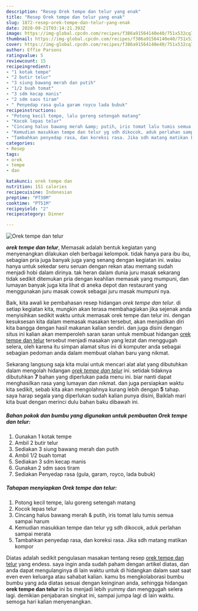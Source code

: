 ```yaml
---
description: "Resep Orek tempe dan telur yang enak"
title: "Resep Orek tempe dan telur yang enak"
slug: 1872-resep-orek-tempe-dan-telur-yang-enak
date: 2020-09-21T03:14:21.393Z
image: https://img-global.cpcdn.com/recipes/f386a91564140e40/751x532cq70/orek-tempe-dan-telur-foto-resep-utama.jpg
thumbnail: https://img-global.cpcdn.com/recipes/f386a91564140e40/751x532cq70/orek-tempe-dan-telur-foto-resep-utama.jpg
cover: https://img-global.cpcdn.com/recipes/f386a91564140e40/751x532cq70/orek-tempe-dan-telur-foto-resep-utama.jpg
author: Effie Parsons
ratingvalue: 5
reviewcount: 15
recipeingredient:
- "1 kotak tempe"
- "2 butir telur"
- "3 siung bawang merah dan putih"
- "1/2 buah tomat"
- "3 sdm kecap manis"
- "2 sdm saos tiram"
- " Penyedap rasa gula garam royco lada bubuk"
recipeinstructions:
- "Potong kecil tempe, lalu goreng setengah matang"
- "Kocok lepas telur"
- "Cincang halus bawang merah &amp; putih, iris tomat lalu tumis semua sampai harum"
- "Kemudian masukkan tempe dan telur yg sdh dikocok, aduk perlahan sampai merata"
- "Tambahkan penyedap rasa, dan koreksi rasa. Jika sdh matang matikan kompor"
categories:
- Resep
tags:
- orek
- tempe
- dan

katakunci: orek tempe dan 
nutrition: 151 calories
recipecuisine: Indonesian
preptime: "PT30M"
cooktime: "PT51M"
recipeyield: "2"
recipecategory: Dinner

---
```



![Orek tempe dan telur](https://img-global.cpcdn.com/recipes/f386a91564140e40/751x532cq70/orek-tempe-dan-telur-foto-resep-utama.jpg)

<b><i>orek tempe dan telur</i></b>, Memasak adalah bentuk kegiatan yang menyenangkan dilakukan oleh berbagai kelompok. tidak hanya para ibu ibu, sebagian pria juga banyak juga yang senang dengan kegiatan ini. walau hanya untuk sekedar seru seruan dengan rekan atau memang sudah menjadi hobi dalam dirinya. tak heran dalam dunia juru masak sekarang tidak sedikit ditemukan pria dengan keahlian memasak yang mumpuni, dan lumayan banyak juga kita lihat di aneka depot dan restaurant yang menggunakan juru masak cowok sebagai juru masak mumpuni nya.

Baik, kita awali ke pembahasan resep hidangan <i>orek tempe dan telur</i>. di setiap kegiatan kita, mungkin akan terasa membahagiakan jika sejenak anda menyisihkan sedikit waktu untuk memasak orek tempe dan telur ini. dengan kesuksesan kita dalam memasak masakan tersebut, akan menjadikan diri kita bangga dengan hasil makanan kalian sendiri. dan juga disini dengan situs ini kalian akan memperoleh saran saran untuk membuat hidangan <u>orek tempe dan telur</u> tersebut menjadi masakan yang lezat dan menggugah selera, oleh karena itu simpan alamat situs ini di komputer anda sebagai sebagian pedoman anda dalam membuat olahan baru yang nikmat.




Sekarang langsung saja kita mulai untuk mencari alat alat yang dibutuhkan dalam mengolah hidangan <u><i>orek tempe dan telur</i></u> ini. setidak tidaknya dibutuhkan <b>7</b> bahan yang diperlukan pada menu ini. biar nanti dapat menghasilkan rasa yang lumayan dan nikmat. dan juga persiapkan waktu kita sedikit, sebab kita akan mengolahnya kurang lebih dengan <b>5</b> tahap. saya harap segala yang diperlukan sudah kalian punya disini, Baiklah mari kita buat dengan merinci dulu bahan baku dibawah ini.

<!--inarticleads1-->

##### Bahan pokok dan bumbu yang digunakan untuk pembuatan Orek tempe dan telur:

1. Gunakan 1 kotak tempe
1. Ambil 2 butir telur
1. Sediakan 3 siung bawang merah dan putih
1. Ambil 1/2 buah tomat
1. Sediakan 3 sdm kecap manis
1. Gunakan 2 sdm saos tiram
1. Sediakan  Penyedap rasa (gula, garam, royco, lada bubuk)




<!--inarticleads2-->

##### Tahapan menyiapkan Orek tempe dan telur:

1. Potong kecil tempe, lalu goreng setengah matang
1. Kocok lepas telur
1. Cincang halus bawang merah &amp; putih, iris tomat lalu tumis semua sampai harum
1. Kemudian masukkan tempe dan telur yg sdh dikocok, aduk perlahan sampai merata
1. Tambahkan penyedap rasa, dan koreksi rasa. Jika sdh matang matikan kompor




Diatas adalah sedikit pengulasan masakan tentang resep <u>orek tempe dan telur</u> yang endess. saya ingin anda sudah paham dengan artikel diatas, dan anda dapat mengulanginya di lain waktu untuk di hidangkan dalam saat saat even even keluarga atau sahabat kalian. kamu bs mengkolaborasi bumbu bumbu yang ada diatas sesuai dengan keinginan anda, sehingga hidangan <b>orek tempe dan telur</b> ini bs menjadi lebih yummy dan menggugah selera lagi. demikian penjabaran singkat ini, sampai jumpa lagi di lain waktu. semoga hari kalian menyenangkan.
